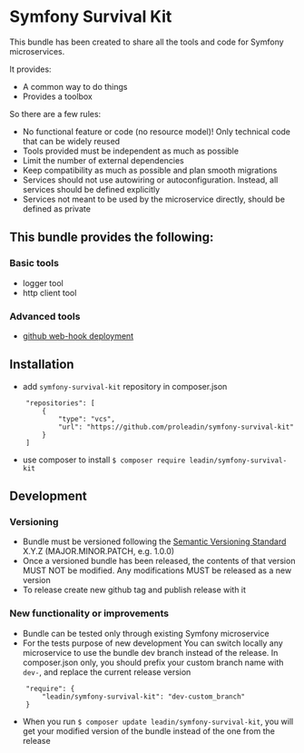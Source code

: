 # Symfony Survival Kit

This bundle has been created to share all the tools and code for Symfony microservices.

It provides:
- A common way to do things
- Provides a toolbox

So there are a few rules:
- No functional feature or code (no resource model)! Only technical code that can be widely reused
- Tools provided must be independent as much as possible
- Limit the number of external dependencies
- Keep compatibility as much as possible and plan smooth migrations
- Services should not use autowiring or autoconfiguration. Instead, all services should be defined explicitly
- Services not meant to be used by the microservice directly, should be defined as private

## This bundle provides the following:
### Basic tools
- logger tool
- http client tool

### Advanced tools
- [github web-hook deployment](src/Deployment/README.md)

## Installation

- add `symfony-survival-kit` repository in composer.json
```    
    "repositories": [
        {
            "type": "vcs",
            "url": "https://github.com/proleadin/symfony-survival-kit"
        }
    ]
```
- use composer to install `$ composer require leadin/symfony-survival-kit`

## Development
### Versioning
- Bundle must be versioned following the [Semantic Versioning Standard](https://semver.org/) X.Y.Z (MAJOR.MINOR.PATCH, e.g. 1.0.0)
- Once a versioned bundle has been released, the contents of that version MUST NOT be modified. Any modifications MUST be released as a new version
- To release create new github tag and publish release with it

### New functionality or improvements
- Bundle can be tested only through existing Symfony microservice
- For the tests purpose of new development You can switch locally any microservice to use the bundle dev branch instead of the release. In composer.json only, you should prefix your custom branch name with `dev-`, and replace the current release version
```
    "require": {
        "leadin/symfony-survival-kit": "dev-custom_branch"
    }
```
- When you run `$ composer update leadin/symfony-survival-kit`, you will get your modified version of the bundle instead of the one from the release
